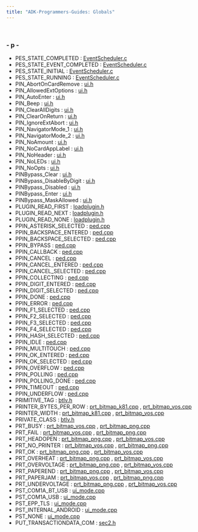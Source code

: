 ```yaml
---
title: "ADK-Programmers-Guides: Globals"
---
```


 

### - p -

- PES_STATE_COMPLETED : <a href="_event_scheduler_8c.md#a3363138f7723e04024b5d5d5e1ab714ca06d29cab2f4173ba4ded51e52268cb63">EventScheduler.c</a>
- PES_STATE_EVENT_COMPLETED : <a href="_event_scheduler_8c.md#a3363138f7723e04024b5d5d5e1ab714caffdbbb3cb31ee0e837b06cd1ae24a277">EventScheduler.c</a>
- PES_STATE_INITIAL : <a href="_event_scheduler_8c.md#a3363138f7723e04024b5d5d5e1ab714ca311161859d03acceaa61f305d774057c">EventScheduler.c</a>
- PES_STATE_RUNNING : <a href="_event_scheduler_8c.md#a3363138f7723e04024b5d5d5e1ab714ca7db86ccd7727481416bbab7357114086">EventScheduler.c</a>
- PIN_AbortOnCardRemove : <a href="ui_8h.md#ae6494117b1b0c196ab1b9981ab683c49a9dfeeb3f8fb4a36718045760945312b4">ui.h</a>
- PIN_AllowedExtOptions : <a href="ui_8h.md#ae6494117b1b0c196ab1b9981ab683c49a6003c3467ccbca13da8b003dc8fbd760">ui.h</a>
- PIN_AutoEnter : <a href="ui_8h.md#ae6494117b1b0c196ab1b9981ab683c49ad1fa104e654e6c088663aeac2eddfc23">ui.h</a>
- PIN_Beep : <a href="ui_8h.md#ae6494117b1b0c196ab1b9981ab683c49ae9d961aaad7f3dad4d6bf9509757e790">ui.h</a>
- PIN_ClearAllDigits : <a href="ui_8h.md#ae6494117b1b0c196ab1b9981ab683c49a74530e73c20faf0e6b7c52b85e75848c">ui.h</a>
- PIN_ClearOnReturn : <a href="ui_8h.md#ae6494117b1b0c196ab1b9981ab683c49ab2102291c926e18b07a2e7f9e76deb16">ui.h</a>
- PIN_IgnoreExtAbort : <a href="ui_8h.md#ae6494117b1b0c196ab1b9981ab683c49afa79a26238464052d9dc46ea9f269a6c">ui.h</a>
- PIN_NavigatorMode_1 : <a href="ui_8h.md#ae6494117b1b0c196ab1b9981ab683c49a604b3eaf05fe40a63cbafe255489b697">ui.h</a>
- PIN_NavigatorMode_2 : <a href="ui_8h.md#ae6494117b1b0c196ab1b9981ab683c49a78a302ca51ec258709d2c4404fe7de5e">ui.h</a>
- PIN_NoAmount : <a href="ui_8h.md#ae6494117b1b0c196ab1b9981ab683c49a0e346cddafa652c33c73c83e83ee55be">ui.h</a>
- PIN_NoCardAppLabel : <a href="ui_8h.md#ae6494117b1b0c196ab1b9981ab683c49acf6a643135657aecf4e5c2fa17708482">ui.h</a>
- PIN_NoHeader : <a href="ui_8h.md#ae6494117b1b0c196ab1b9981ab683c49a910ab4a46abbd3417b5120d678299a29">ui.h</a>
- PIN_NoLEDs : <a href="ui_8h.md#ae6494117b1b0c196ab1b9981ab683c49aa80cee0745f62ca2a70b23dc2d0a7272">ui.h</a>
- PIN_NoOpts : <a href="ui_8h.md#ae6494117b1b0c196ab1b9981ab683c49a17596fceda9610ca318260b1f8b23ae0">ui.h</a>
- PINBypass_Clear : <a href="ui_8h.md#a35047e077ef95212c81b8fbba2fbb3e1a1dfd732485ef3075302c685c5bcc3288">ui.h</a>
- PINBypass_DisableByDigit : <a href="ui_8h.md#a35047e077ef95212c81b8fbba2fbb3e1ab20307c5065433769b6efffff2653662">ui.h</a>
- PINBypass_Disabled : <a href="ui_8h.md#a35047e077ef95212c81b8fbba2fbb3e1ad1099ac5696f8dafd3fc194aa7853ebd">ui.h</a>
- PINBypass_Enter : <a href="ui_8h.md#a35047e077ef95212c81b8fbba2fbb3e1a2576d980abb84370ff76007b4cb7e959">ui.h</a>
- PINBypass_MaskAllowed : <a href="ui_8h.md#a35047e077ef95212c81b8fbba2fbb3e1a5982133dd5857d94756febdd1ea4b5ad">ui.h</a>
- PLUGIN_READ_FIRST : <a href="loadplugin_8h.md#a87d5b69b03a93be2f94ede88b3675e79a0aa41ba4fbff30ac457cbdb815e35d01">loadplugin.h</a>
- PLUGIN_READ_NEXT : <a href="loadplugin_8h.md#a87d5b69b03a93be2f94ede88b3675e79a5ec9c0b384babec5670c5b48f212f18e">loadplugin.h</a>
- PLUGIN_READ_NONE : <a href="loadplugin_8h.md#a87d5b69b03a93be2f94ede88b3675e79af9f39d0a4daadbd9ab293e28651d94a1">loadplugin.h</a>
- PPIN_ASTERISK_SELECTED : <a href="ped_8cpp.md#a84e8130fbf06d7905466b51ac9aa0a57ac3136fce70b5f87b4eb5f3de171325af">ped.cpp</a>
- PPIN_BACKSPACE_ENTERED : <a href="ped_8cpp.md#a84e8130fbf06d7905466b51ac9aa0a57af3705a5afd991ebc54f558356a1007b8">ped.cpp</a>
- PPIN_BACKSPACE_SELECTED : <a href="ped_8cpp.md#a84e8130fbf06d7905466b51ac9aa0a57a9fdd5c6b47f3cd142e2c9de1291a3b8f">ped.cpp</a>
- PPIN_BYPASS : <a href="ped_8cpp.md#a84e8130fbf06d7905466b51ac9aa0a57afd80070c266253383274e92ccc1e5c19">ped.cpp</a>
- PPIN_CALLBACK : <a href="ped_8cpp.md#a7e5271615c82cb53d7930081c6c78eb0af2c1b5a4e6ba37fbb06001540f34896f">ped.cpp</a>
- PPIN_CANCEL : <a href="ped_8cpp.md#a84e8130fbf06d7905466b51ac9aa0a57aa42f3abdd29d1069f03e8e1aa26e8f5f">ped.cpp</a>
- PPIN_CANCEL_ENTERED : <a href="ped_8cpp.md#a84e8130fbf06d7905466b51ac9aa0a57ae5f96f409873c4e821c353ecc7de6f02">ped.cpp</a>
- PPIN_CANCEL_SELECTED : <a href="ped_8cpp.md#a84e8130fbf06d7905466b51ac9aa0a57a8df826cde163532bc777f01797bf9174">ped.cpp</a>
- PPIN_COLLECTING : <a href="ped_8cpp.md#a84e8130fbf06d7905466b51ac9aa0a57ad32fcb1c4144ec5ad26082449d23f22e">ped.cpp</a>
- PPIN_DIGIT_ENTERED : <a href="ped_8cpp.md#a84e8130fbf06d7905466b51ac9aa0a57a9481a031a571e537c79cea5fb484b89d">ped.cpp</a>
- PPIN_DIGIT_SELECTED : <a href="ped_8cpp.md#a84e8130fbf06d7905466b51ac9aa0a57aa13af76806d750f88201e919e98d1925">ped.cpp</a>
- PPIN_DONE : <a href="ped_8cpp.md#a84e8130fbf06d7905466b51ac9aa0a57a3c80448ee3c13b64791063750f3c2585">ped.cpp</a>
- PPIN_ERROR : <a href="ped_8cpp.md#a84e8130fbf06d7905466b51ac9aa0a57a916c1ad466f13765601d0b02edf775ab">ped.cpp</a>
- PPIN_F1_SELECTED : <a href="ped_8cpp.md#a84e8130fbf06d7905466b51ac9aa0a57ac85fb535597b0c2ed946ec383ae08590">ped.cpp</a>
- PPIN_F2_SELECTED : <a href="ped_8cpp.md#a84e8130fbf06d7905466b51ac9aa0a57adf1bc9f28a65d19c6faf2d68ad3e588c">ped.cpp</a>
- PPIN_F3_SELECTED : <a href="ped_8cpp.md#a84e8130fbf06d7905466b51ac9aa0a57a28dd34ff079e1534fe4b9439d1df864c">ped.cpp</a>
- PPIN_F4_SELECTED : <a href="ped_8cpp.md#a84e8130fbf06d7905466b51ac9aa0a57ad2be115a0024c071ea7cd21ff36c8f4a">ped.cpp</a>
- PPIN_HASH_SELECTED : <a href="ped_8cpp.md#a84e8130fbf06d7905466b51ac9aa0a57a4f631f28f7897ba3bbf07607add3772b">ped.cpp</a>
- PPIN_IDLE : <a href="ped_8cpp.md#a7e5271615c82cb53d7930081c6c78eb0a4fa988dd629cca8b9d3beaa760639667">ped.cpp</a>
- PPIN_MULTITOUCH : <a href="ped_8cpp.md#a84e8130fbf06d7905466b51ac9aa0a57a12fb502d27c361b12ff37e8d54339ce2">ped.cpp</a>
- PPIN_OK_ENTERED : <a href="ped_8cpp.md#a84e8130fbf06d7905466b51ac9aa0a57a93cc4a944a0f7dd46a303b9085061ce2">ped.cpp</a>
- PPIN_OK_SELECTED : <a href="ped_8cpp.md#a84e8130fbf06d7905466b51ac9aa0a57a0f2751e204567da01854c8e0f0425a82">ped.cpp</a>
- PPIN_OVERFLOW : <a href="ped_8cpp.md#a84e8130fbf06d7905466b51ac9aa0a57ab89aa97c0e629cd91568346c98c65caa">ped.cpp</a>
- PPIN_POLLING : <a href="ped_8cpp.md#a7e5271615c82cb53d7930081c6c78eb0a5b03d17c2d8839f88a710488158e57ce">ped.cpp</a>
- PPIN_POLLING_DONE : <a href="ped_8cpp.md#a7e5271615c82cb53d7930081c6c78eb0ac8830ecf692ead2a6b96de78f4c2a64a">ped.cpp</a>
- PPIN_TIMEOUT : <a href="ped_8cpp.md#a84e8130fbf06d7905466b51ac9aa0a57a69e81fedc3912ad73e23df8aca4d4c17">ped.cpp</a>
- PPIN_UNDERFLOW : <a href="ped_8cpp.md#a84e8130fbf06d7905466b51ac9aa0a57a1963994479d0ba697da1c82edce0e208">ped.cpp</a>
- PRIMITIVE_TAG : <a href="btlv_8h.md#adf764cbdea00d65edcd07bb9953ad2b7ac55c03a8fda74e99b525713117c28871">btlv.h</a>
- PRINTER_BYTES_PER_ROW : <a href="prt__bitmap__k81_8cpp.md#a385c44f6fb256e5716a2302a5b940388ac9eb66aa9aba19fda4a028305e3e999b">prt_bitmap_k81.cpp</a> , <a href="prt__bitmap__vos_8cpp.md#ac36f475ca5b446f4fde4c9b90bec77c8ac9eb66aa9aba19fda4a028305e3e999b">prt_bitmap_vos.cpp</a>
- PRINTER_WIDTH : <a href="prt__bitmap__k81_8cpp.md#a385c44f6fb256e5716a2302a5b940388aa24ed1c134538684bb1d59a06f7bde38">prt_bitmap_k81.cpp</a> , <a href="prt__bitmap__vos_8cpp.md#ac36f475ca5b446f4fde4c9b90bec77c8aa24ed1c134538684bb1d59a06f7bde38">prt_bitmap_vos.cpp</a>
- PRIVATE_CLASS : <a href="btlv_8h.md#adf764cbdea00d65edcd07bb9953ad2b7a5f6e319a5eb9707d04a8955d9ba84b2d">btlv.h</a>
- PRT_BUSY : <a href="prt__bitmap__vos_8cpp.md#a7350482c4308f419111c9dd6edb941c0a8de6b77dc9ed09b215c1999c7e2ba06b">prt_bitmap_vos.cpp</a> , <a href="prt__bitmap__png_8cpp.md#a7350482c4308f419111c9dd6edb941c0a8de6b77dc9ed09b215c1999c7e2ba06b">prt_bitmap_png.cpp</a>
- PRT_FAIL : <a href="prt__bitmap__vos_8cpp.md#a7350482c4308f419111c9dd6edb941c0ae4bf0cf9fc2178e4bab2ee0ddfbb1cbc">prt_bitmap_vos.cpp</a> , <a href="prt__bitmap__png_8cpp.md#a7350482c4308f419111c9dd6edb941c0ae4bf0cf9fc2178e4bab2ee0ddfbb1cbc">prt_bitmap_png.cpp</a>
- PRT_HEADOPEN : <a href="prt__bitmap__png_8cpp.md#a7350482c4308f419111c9dd6edb941c0ad9c03d6e1ea575ed6f996d945d83a945">prt_bitmap_png.cpp</a> , <a href="prt__bitmap__vos_8cpp.md#a7350482c4308f419111c9dd6edb941c0ad9c03d6e1ea575ed6f996d945d83a945">prt_bitmap_vos.cpp</a>
- PRT_NO_PRINTER : <a href="prt__bitmap__vos_8cpp.md#a7350482c4308f419111c9dd6edb941c0a7e51c5aeff1f987d71f6fe16119f026a">prt_bitmap_vos.cpp</a> , <a href="prt__bitmap__png_8cpp.md#a7350482c4308f419111c9dd6edb941c0a7e51c5aeff1f987d71f6fe16119f026a">prt_bitmap_png.cpp</a>
- PRT_OK : <a href="prt__bitmap__png_8cpp.md#a7350482c4308f419111c9dd6edb941c0af2ad9f75739b523e78df0375ad38a546">prt_bitmap_png.cpp</a> , <a href="prt__bitmap__vos_8cpp.md#a7350482c4308f419111c9dd6edb941c0af2ad9f75739b523e78df0375ad38a546">prt_bitmap_vos.cpp</a>
- PRT_OVERHEAT : <a href="prt__bitmap__png_8cpp.md#a7350482c4308f419111c9dd6edb941c0a429988d9a2c4de64c091c963c53de39f">prt_bitmap_png.cpp</a> , <a href="prt__bitmap__vos_8cpp.md#a7350482c4308f419111c9dd6edb941c0a429988d9a2c4de64c091c963c53de39f">prt_bitmap_vos.cpp</a>
- PRT_OVERVOLTAGE : <a href="prt__bitmap__png_8cpp.md#a7350482c4308f419111c9dd6edb941c0a41e79c4dbe0869fdf53de2ac223a6c55">prt_bitmap_png.cpp</a> , <a href="prt__bitmap__vos_8cpp.md#a7350482c4308f419111c9dd6edb941c0a41e79c4dbe0869fdf53de2ac223a6c55">prt_bitmap_vos.cpp</a>
- PRT_PAPEREND : <a href="prt__bitmap__png_8cpp.md#a7350482c4308f419111c9dd6edb941c0a800ccbd12989598a0bfd6aa12141776c">prt_bitmap_png.cpp</a> , <a href="prt__bitmap__vos_8cpp.md#a7350482c4308f419111c9dd6edb941c0a800ccbd12989598a0bfd6aa12141776c">prt_bitmap_vos.cpp</a>
- PRT_PAPERJAM : <a href="prt__bitmap__vos_8cpp.md#a7350482c4308f419111c9dd6edb941c0a97c7d651a078ac337e76812e2c065ee8">prt_bitmap_vos.cpp</a> , <a href="prt__bitmap__png_8cpp.md#a7350482c4308f419111c9dd6edb941c0a97c7d651a078ac337e76812e2c065ee8">prt_bitmap_png.cpp</a>
- PRT_UNDERVOLTAGE : <a href="prt__bitmap__png_8cpp.md#a7350482c4308f419111c9dd6edb941c0a4b5ae5a3826908d62ba457037a20f78d">prt_bitmap_png.cpp</a> , <a href="prt__bitmap__vos_8cpp.md#a7350482c4308f419111c9dd6edb941c0a4b5ae5a3826908d62ba457037a20f78d">prt_bitmap_vos.cpp</a>
- PST_COM1A_BT_USB : <a href="ui__mode_8cpp.md#a2a5f9f0f77ae498a2bf12bdd7ea1e21ca1c60a2b6dc2a23d1442910400ae7e633">ui_mode.cpp</a>
- PST_COM1A_USB : <a href="ui__mode_8cpp.md#a2a5f9f0f77ae498a2bf12bdd7ea1e21caa334105b2c0cc946207913b59fdf07d1">ui_mode.cpp</a>
- PST_EPP_TLS : <a href="ui__mode_8cpp.md#a2a5f9f0f77ae498a2bf12bdd7ea1e21caea4d2147beb5d10787ee82f53000ad70">ui_mode.cpp</a>
- PST_INTERNAL_ANDROID : <a href="ui__mode_8cpp.md#a2a5f9f0f77ae498a2bf12bdd7ea1e21ca47eb4ed9df1bcc8ee733fdbd4f31148c">ui_mode.cpp</a>
- PST_NONE : <a href="ui__mode_8cpp.md#a2a5f9f0f77ae498a2bf12bdd7ea1e21ca02e9c10cb1b2ddd85ff084180c5e1e69">ui_mode.cpp</a>
- PUT_TRANSACTIONDATA_COM : <a href="sec2_8h.md#a453e6542f2cb31abde608e81d8ba6837a8adcf51ecf1611ec2c45e01121eb139e">sec2.h</a>
